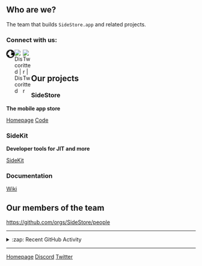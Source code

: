 <!-- 
Docs: How to use GitHub README and actions to auto-generate embedded content.
https://github.com/anuraghazra/github-readme-stats
https://www.youtube.com/watch?v=n6d4KHSKqGk
https://github.com/rahuldkjain/github-profile-readme-generator
 -->

## Who are we?

The team that builds `SideStore.app` and related projects.

### Connect with us:

<!--
[![Website](https://img.shields.io/website?label=sidestore.io&style=for-the-badge&url=https://sidestore.io)](https://sidestore.io)
[![Twitter Follow](https://img.shields.io/twitter/follow/sidestore_io?color=1DA1F2&logo=twitter&style=for-the-badge)](https://twitter.com/intent/follow?original_referer=https%3A%2F%2Fgithub.com%2Fsidestore&screen_name=sidestore)
[![GitHub Followers](https://img.shields.io/github/followers/sidestore?style=for-the-badge)]()
[![GitHub Sponsors](https://img.shields.io/github/sponsors/sidestore?style=for-the-badge
)]() 
-->

[<img align="left" alt="sidestore.io" width="22px" src="https://raw.githubusercontent.com/iconic/open-iconic/master/svg/globe.svg" />][website]
[<img align="left" alt="Discord | Discord" width="22px" src="https://cdn.jsdelivr.net/npm/simple-icons@v3/icons/discord.svg" />][discord]
[<img align="left" alt="Twitter | Twitter" width="22px" src="https://cdn.jsdelivr.net/npm/simple-icons@v3/icons/twitter.svg" />][twitter]

<br />
<br />

## Our projects

### SideStore

__The mobile app store__

[Homepage][website]
[Code][git.sidestore]

### SideKit

__Developer tools for JIT and more__

[SideKit][git.sidekit]

### Documentation

[Wiki][wiki]

## Our members of the team

https://github.com/orgs/SideStore/people

---

<details>
  <summary>:zap: Recent GitHub Activity</summary>

<!--START_SECTION:activity-->
1. 🗣 Commented on [#991](https://github.com/SideStore/SideStore/issues/991) in [SideStore/SideStore](https://github.com/SideStore/SideStore)
2. 🗣 Commented on [#991](https://github.com/SideStore/SideStore/issues/991) in [SideStore/SideStore](https://github.com/SideStore/SideStore)
3. 🎉 Merged PR [#129](https://github.com/SideStore/SideStore-Docs/pull/129) in [SideStore/SideStore-Docs](https://github.com/SideStore/SideStore-Docs)
4. 🎉 Merged PR [#128](https://github.com/SideStore/SideStore-Docs/pull/128) in [SideStore/SideStore-Docs](https://github.com/SideStore/SideStore-Docs)
5. 🗣 Commented on [#991](https://github.com/SideStore/SideStore/issues/991) in [SideStore/SideStore](https://github.com/SideStore/SideStore)
6. 💪 Opened PR [#129](https://github.com/SideStore/SideStore-Docs/pull/129) in [SideStore/SideStore-Docs](https://github.com/SideStore/SideStore-Docs)
7. 💪 Opened PR [#15](https://github.com/SideStore/StosVPN/pull/15) in [SideStore/StosVPN](https://github.com/SideStore/StosVPN)
8. 🗣 Commented on [#991](https://github.com/SideStore/SideStore/issues/991) in [SideStore/SideStore](https://github.com/SideStore/SideStore)
9. 🗣 Commented on [#991](https://github.com/SideStore/SideStore/issues/991) in [SideStore/SideStore](https://github.com/SideStore/SideStore)
10. 💪 Opened PR [#128](https://github.com/SideStore/SideStore-Docs/pull/128) in [SideStore/SideStore-Docs](https://github.com/SideStore/SideStore-Docs)
11. 🎉 Merged PR [#127](https://github.com/SideStore/SideStore-Docs/pull/127) in [SideStore/SideStore-Docs](https://github.com/SideStore/SideStore-Docs)
12. 💪 Opened PR [#127](https://github.com/SideStore/SideStore-Docs/pull/127) in [SideStore/SideStore-Docs](https://github.com/SideStore/SideStore-Docs)
13. 🎉 Merged PR [#126](https://github.com/SideStore/SideStore-Docs/pull/126) in [SideStore/SideStore-Docs](https://github.com/SideStore/SideStore-Docs)
14. 💪 Opened PR [#126](https://github.com/SideStore/SideStore-Docs/pull/126) in [SideStore/SideStore-Docs](https://github.com/SideStore/SideStore-Docs)
15. ❌ Closed PR [#118](https://github.com/SideStore/SideStore-Docs/pull/118) in [SideStore/SideStore-Docs](https://github.com/SideStore/SideStore-Docs)
16. 🎉 Merged PR [#123](https://github.com/SideStore/SideStore-Docs/pull/123) in [SideStore/SideStore-Docs](https://github.com/SideStore/SideStore-Docs)
17. 🎉 Merged PR [#125](https://github.com/SideStore/SideStore-Docs/pull/125) in [SideStore/SideStore-Docs](https://github.com/SideStore/SideStore-Docs)
18. 💪 Opened PR [#125](https://github.com/SideStore/SideStore-Docs/pull/125) in [SideStore/SideStore-Docs](https://github.com/SideStore/SideStore-Docs)
19. 🗣 Commented on [#115](https://github.com/SideStore/SideStore-Docs/issues/115) in [SideStore/SideStore-Docs](https://github.com/SideStore/SideStore-Docs)
20. 🗣 Commented on [#991](https://github.com/SideStore/SideStore/issues/991) in [SideStore/SideStore](https://github.com/SideStore/SideStore)
<!--END_SECTION:activity-->

</details>

---

[Homepage][patreon] [Discord][discord] [Twitter][twitter]

<!--
- [Patreon][patreon]
- [OpenCollective][opencollective]
- [YouTube][youtube]
-->

[website]: https://sidestore.io
[wiki]: https://wiki.sidestore.io
[twitter]: https://twitter.com/sidestore_io
[discord]: https://discord.gg/sidestore-949183273383395328
[youtube]: https://youtube.com/TODO
[patreon]: https://www.patreon.com/SideStore
[opencollective]: https://opencollective.com/TODO
[git.sidestore]: https://github.com/SideStore/SideStore/
[git.sidekit]: https://github.com/SideStore/SideKit


